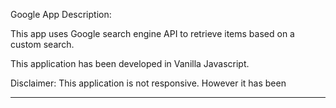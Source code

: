 Google App
Description:

This app uses Google search engine API to retrieve items based on a custom search.

This application has been developed in Vanilla Javascript.

Disclaimer:
This application is not responsive. However it has been

---
